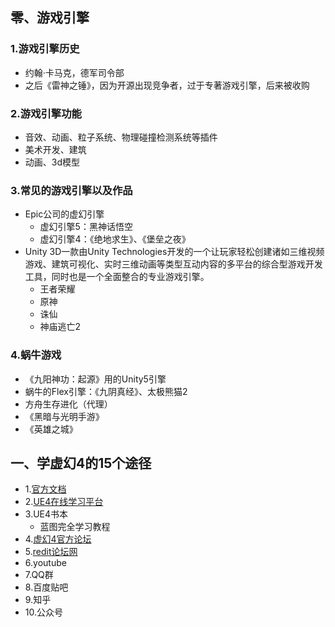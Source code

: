 ## 零、游戏引擎
### 1.游戏引擎历史
- 约翰·卡马克，德军司令部
- 之后《雷神之锤》，因为开源出现竞争者，过于专著游戏引擎，后来被收购
### 2.游戏引擎功能
- 音效、动画、粒子系统、物理碰撞检测系统等插件
- 美术开发、建筑
- 动画、3d模型
### 3.常见的游戏引擎以及作品
- Epic公司的虚幻引擎
  - 虚幻引擎5：黑神话悟空
  - 虚幻引擎4：《绝地求生》、《堡垒之夜》
- Unity 3D一款由Unity Technologies开发的一个让玩家轻松创建诸如三维视频游戏、建筑可视化、实时三维动画等类型互动内容的多平台的综合型游戏开发工具，同时也是一个全面整合的专业游戏引擎。
  - 王者荣耀
  - 原神
  - 诛仙
  - 神庙逃亡2

### 4.蜗牛游戏
- 《九阳神功：起源》用的Unity5引擎
- 蜗牛的Flex引擎：《九阴真经》、太极熊猫2
- 方舟生存进化（代理）
- 《黑暗与光明手游》
- 《英雄之城》

## 一、学虚幻4的15个途径

- 1.[官方文档](https://docs.unrealengine.com/4.27/zh-CN/)
- 2.[UE4在线学习平台](https://login-academy.unrealengine.com/Register/Form)
- 3.UE4书本
  - 蓝图完全学习教程
- 4.[虚幻4官方论坛](https://forums.unrealengine.com/)
- 5.[redit论坛网](www.redit.com)
- 6.youtube
- 7.QQ群
- 8.百度贴吧
- 9.知乎
- 10.公众号
